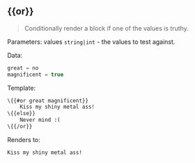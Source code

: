 ## \{{or}}

> Conditionally render a block if one of the values is truthy.

Parameters: values `string|int` - the values to test against.

Data:

```js
great = no
magnificent = true
```

Template:

```handlebars
\{{#or great magnificent}}
    Kiss my shiny metal ass!
\{{else}}
    Never mind :(
\{{/or}}
```

Renders to:

```
Kiss my shiny metal ass!
```